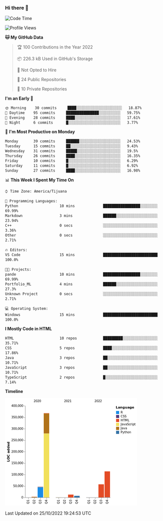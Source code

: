 ### Hi there 👋

<!--START_SECTION:waka-->
![Code Time](http://img.shields.io/badge/Code%20Time-124%20hrs%2010%20mins-blue)

![Profile Views](http://img.shields.io/badge/Profile%20Views-0-blue)

**🐱 My GitHub Data** 

> 🏆 100 Contributions in the Year 2022
 > 
> 📦 226.3 kB Used in GitHub's Storage 
 > 
> 🚫 Not Opted to Hire
 > 
> 📜 24 Public Repositories 
 > 
> 🔑 10 Private Repositories  
 > 
**I'm an Early 🐤** 

```text
🌞 Morning    30 commits     ████░░░░░░░░░░░░░░░░░░░░░   18.87% 
🌆 Daytime    95 commits     ███████████████░░░░░░░░░░   59.75% 
🌃 Evening    28 commits     ████░░░░░░░░░░░░░░░░░░░░░   17.61% 
🌙 Night      6 commits      █░░░░░░░░░░░░░░░░░░░░░░░░   3.77%

```
📅 **I'm Most Productive on Monday** 

```text
Monday       39 commits     ██████░░░░░░░░░░░░░░░░░░░   24.53% 
Tuesday      15 commits     ██░░░░░░░░░░░░░░░░░░░░░░░   9.43% 
Wednesday    31 commits     █████░░░░░░░░░░░░░░░░░░░░   19.5% 
Thursday     26 commits     ████░░░░░░░░░░░░░░░░░░░░░   16.35% 
Friday       10 commits     █░░░░░░░░░░░░░░░░░░░░░░░░   6.29% 
Saturday     11 commits     █░░░░░░░░░░░░░░░░░░░░░░░░   6.92% 
Sunday       27 commits     ████░░░░░░░░░░░░░░░░░░░░░   16.98%

```


📊 **This Week I Spent My Time On** 

```text
⌚︎ Time Zone: America/Tijuana

💬 Programming Languages: 
Python                   10 mins             █████████████████░░░░░░░░   69.99% 
Markdown                 3 mins              ██████░░░░░░░░░░░░░░░░░░░   23.94% 
C++                      0 secs              ░░░░░░░░░░░░░░░░░░░░░░░░░   3.36% 
Other                    0 secs              ░░░░░░░░░░░░░░░░░░░░░░░░░   2.71%

🔥 Editors: 
VS Code                  15 mins             █████████████████████████   100.0%

🐱‍💻 Projects: 
pande                    10 mins             █████████████████░░░░░░░░   69.99% 
Portfolio_ML             4 mins              ██████░░░░░░░░░░░░░░░░░░░   27.3% 
Unknown Project          0 secs              ░░░░░░░░░░░░░░░░░░░░░░░░░   2.71%

💻 Operating System: 
Windows                  15 mins             █████████████████████████   100.0%

```

**I Mostly Code in HTML** 

```text
HTML                     10 repos            █████████░░░░░░░░░░░░░░░░   35.71% 
CSS                      5 repos             ████░░░░░░░░░░░░░░░░░░░░░   17.86% 
Java                     3 repos             ██░░░░░░░░░░░░░░░░░░░░░░░   10.71% 
JavaScript               3 repos             ██░░░░░░░░░░░░░░░░░░░░░░░   10.71% 
TypeScript               2 repos             █░░░░░░░░░░░░░░░░░░░░░░░░   7.14%

```


**Timeline**

![Chart not found](https://raw.githubusercontent.com/Aarushi-Pandey/Aarushi-Pandey/main/charts/bar_graph.png) 


 Last Updated on 25/10/2022 19:24:53 UTC
<!--END_SECTION:waka-->
